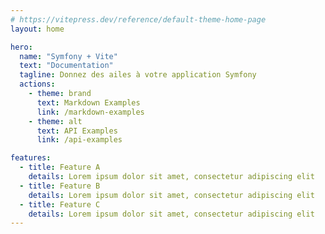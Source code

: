 ```yaml
---
# https://vitepress.dev/reference/default-theme-home-page
layout: home

hero:
  name: "Symfony + Vite"
  text: "Documentation"
  tagline: Donnez des ailes à votre application Symfony
  actions:
    - theme: brand
      text: Markdown Examples
      link: /markdown-examples
    - theme: alt
      text: API Examples
      link: /api-examples

features:
  - title: Feature A
    details: Lorem ipsum dolor sit amet, consectetur adipiscing elit
  - title: Feature B
    details: Lorem ipsum dolor sit amet, consectetur adipiscing elit
  - title: Feature C
    details: Lorem ipsum dolor sit amet, consectetur adipiscing elit
---
```


